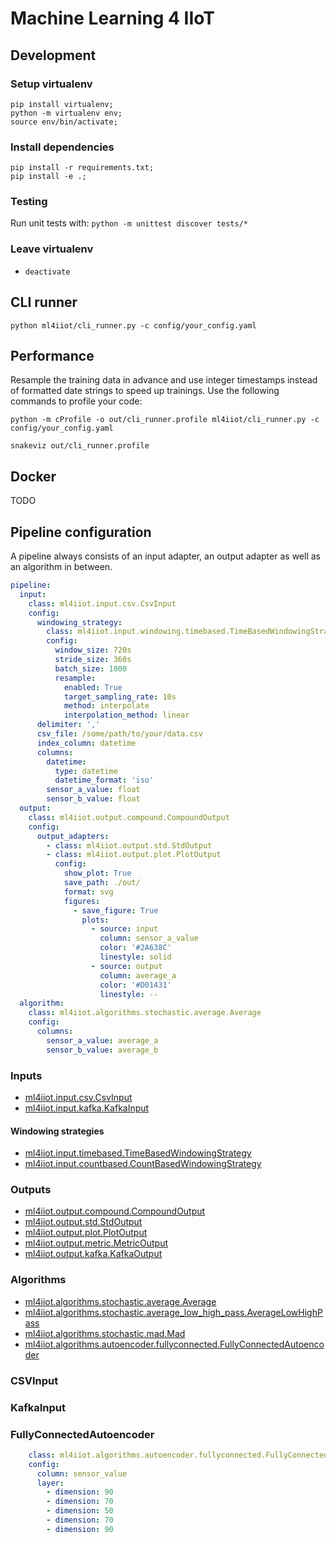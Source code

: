 # Machine Learning 4 IIoT

## Development

### Setup virtualenv

```
pip install virtualenv;
python -m virtualenv env;
source env/bin/activate;
```

### Install dependencies

```
pip install -r requirements.txt;
pip install -e .;
```

### Testing

Run unit tests with: `python -m unittest discover tests/*`

### Leave virtualenv

- `deactivate`

## CLI runner

```
python ml4iiot/cli_runner.py -c config/your_config.yaml
```

## Performance

Resample the training data in advance and use integer timestamps instead of formatted date strings to speed up trainings. 
Use the following commands to profile your code:

```
python -m cProfile -o out/cli_runner.profile ml4iiot/cli_runner.py -c config/your_config.yaml
```

```
snakeviz out/cli_runner.profile 
```

## Docker

TODO

## Pipeline configuration

A pipeline always consists of an input adapter, an output adapter as well as an algorithm in between. 

```yaml
pipeline:
  input:
    class: ml4iiot.input.csv.CsvInput
    config:
      windowing_strategy:
        class: ml4iiot.input.windowing.timebased.TimeBasedWindowingStrategy
        config:
          window_size: 720s
          stride_size: 360s
          batch_size: 1000
          resample:
            enabled: True
            target_sampling_rate: 10s
            method: interpolate
            interpolation_method: linear
      delimiter: ','
      csv_file: /some/path/to/your/data.csv
      index_column: datetime
      columns:
        datetime:
          type: datetime
          datetime_format: 'iso'
        sensor_a_value: float
        sensor_b_value: float
  output:
    class: ml4iiot.output.compound.CompoundOutput
    config:
      output_adapters:
        - class: ml4iiot.output.std.StdOutput
        - class: ml4iiot.output.plot.PlotOutput
          config:
            show_plot: True
            save_path: ./out/
            format: svg
            figures:
              - save_figure: True
                plots:
                  - source: input
                    column: sensor_a_value
                    color: '#2A638C'
                    linestyle: solid
                  - source: output
                    column: average_a
                    color: '#D01431'
                    linestyle: --
  algorithm:
    class: ml4iiot.algorithms.stochastic.average.Average
    config:
      columns:
        sensor_a_value: average_a
        sensor_b_value: average_b
```

### Inputs
- [ml4iiot.input.csv.CsvInput](#CSVInput) 
- [ml4iiot.input.kafka.KafkaInput](#KafkaInput)

#### Windowing strategies

- [ml4iiot.input.timebased.TimeBasedWindowingStrategy](#TimeBasedWindowingStrategy) 
- [ml4iiot.input.countbased.CountBasedWindowingStrategy](#CountBasedWindowingStrategy) 

### Outputs
- [ml4iiot.output.compound.CompoundOutput](#CompoundOutput)
- [ml4iiot.output.std.StdOutput](#StdOutput)
- [ml4iiot.output.plot.PlotOutput](#PlotOutput)
- [ml4iiot.output.metric.MetricOutput](#MetricOutput)
- [ml4iiot.output.kafka.KafkaOutput](#KafkaOutput)

### Algorithms
- [ml4iiot.algorithms.stochastic.average.Average](#Average)
- [ml4iiot.algorithms.stochastic.average_low_high_pass.AverageLowHighPass](#AverageLowHighPass)
- [ml4iiot.algorithms.stochastic.mad.Mad](#Mad)
- [ml4iiot.algorithms.autoencoder.fullyconnected.FullyConnectedAutoencoder](#FullyConnectedAutoencoder)

### CSVInput

### KafkaInput  


### FullyConnectedAutoencoder

```yaml
    class: ml4iiot.algorithms.autoencoder.fullyconnected.FullyConnectedAutoencoder
    config:
      column: sensor_value
      layer:
        - dimension: 90
        - dimension: 70
        - dimension: 50
        - dimension: 70
        - dimension: 90
```
